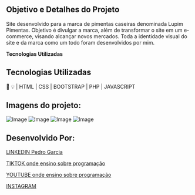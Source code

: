 
## Objetivo e Detalhes do Projeto

Site desenvolvido para a marca de pimentas caseiras denominada Lupim Pimentas. Objetivo é divulgar a marca, além de transformar o site em um e-commerce, visando alcançar novos mercados. Toda a identidade visual do site e da marca como um todo foram desenvolvidos por mim.

**Tecnologias Utilizadas**

## Tecnologias Utilizadas
🤖 💡
| HTML | CSS | BOOTSTRAP | PHP | JAVASCRIPT

## Imagens do projeto:

![Image](https://github.com/user-attachments/assets/76f8ead0-2cf9-46b6-ad83-9eb045aaa4f4)
![Image](https://github.com/user-attachments/assets/910506eb-1ac8-422e-9f74-664467fee997)
![Image](https://github.com/user-attachments/assets/b5da8529-4b8b-4d9a-8e52-8498cb8770b4)
![Image](https://github.com/user-attachments/assets/8989f4ee-724e-4ae5-b728-0558842a58d2)
## Desenvolvido Por:

[LINKEDIN Pedro Garcia](https://www.linkedin.com/in/pedrogarcia-avi/)

[TIKTOK onde ensino sobre programação](https://www.tiktok.com/@pedrogarcia_avi?is_from_webapp=1&sender_device=pc)

[YOUTUBE onde ensino sobre programação](https://www.youtube.com/@pedrogarciaavi)

[INSTAGRAM](https://www.instagram.com/pedrogarcia_avi/)


